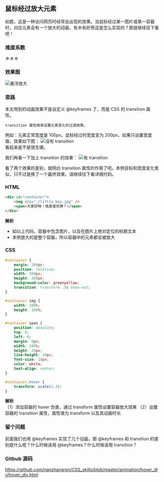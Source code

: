 ## 鼠标经过放大元素
如题，这是一种访问网页时经常会出现的效果。当鼠标经过某一图片或某一容器时，对应元素会有一个放大的动画，有木有好奇这是怎么实现的？那就继续往下看吧！

### 难度系数
☆☆☆

### 效果图
![悬浮放大](https://raw.githubusercontent.com/nanzhangren/CSS_skills/master/animation/hover_div/hover_div.gif)

### 思路
本文用到的动画效果不是自定义 @keyframes 了，而是 CSS 的 transition 属性。
```
transition 属性用来设置元素变化的过渡效果。
```
例如：元素正常宽度是 100px，鼠标经过时宽度变为 200px，如果只设置宽度值，效果如下图：
![没有 transition](https://raw.githubusercontent.com/nanzhangren/CSS_skills/master/animation/hover_div/no_transition.gif)   
看起来是不是很生硬。   

我们再看一下加上 transition 的效果：
![有 transition](https://raw.githubusercontent.com/nanzhangren/CSS_skills/master/animation/hover_div/with_transition.gif)   

看了两个效果的差别，就明白 transition 属性的作用了吧。本例目标和宽度变化类似，只不过是换了一个最终效果。请继续往下看详细代码。

### HTML
``` html
<div id="container">
	<img src="./little_boy.jpg" />
	<span>大家好呀！我是谁你猜？</span>
</div>
```
**解析**    
- 如以上代码，容器中包含图片，以及在图片上绝对定位的标题文本
- 本例放大的是整个容器，所以容器中的元素都会被放大

### CSS
``` css
#container {
	margin: 200px;
	position: relative;
	width: 300px;
	height: 300px;
	background-color: greenyellow;
	transition: transform .5s ease-out;
}

#container img {
	width: 100%;
	height: 100%;
}

#container span {
	position: absolute;
	top: 0;
	left: 0;
	margin: 6px;
	width: 100%;
	height: 20px;
	line-height: 20px;
	font-size: 18px;
	color: white;
	text-align: center;
}

#container:hover {
	transform: scale(1.3);
}
```
**解析**   
（1）添加容器的 hover 伪类，通过 transform 属性设置容器放大效果
（2）设置容器的 transition 属性，属性值为 transform 以及其动画时长

### 留个问题
前面我们也用 @keyframes 实现了几个动画，那 @keyframes 和 transition 的差别是什么呢？什么时候该用 @keyframes？什么时候该用 transition？

### Gitbub 源码
https://github.com/nanzhangren/CSS_skills/blob/master/animation/hover_div/hover_div.html